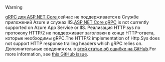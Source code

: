 > [!WARNING]
> <span data-ttu-id="650c1-101">[gRPC для ASP.NET Core ](xref:grpc/index) сейчас не поддерживается в Службе приложений Azure и служах IIS.</span><span class="sxs-lookup"><span data-stu-id="650c1-101">[ASP.NET Core gRPC](xref:grpc/index) is not currently supported on Azure App Service or IIS.</span></span> <span data-ttu-id="650c1-102">Реализация HTTP.sys по протоколу HTTP/2 не поддерживает заголовки в конце HTTP-ответа, которые необходимы gRPC.</span><span class="sxs-lookup"><span data-stu-id="650c1-102">The HTTP/2 implementation of Http.Sys does not support HTTP response trailing headers which gRPC relies on.</span></span> <span data-ttu-id="650c1-103">Дополнительные сведения см. в [этой статье об ошибке на GitHub](https://github.com/dotnet/AspNetCore/issues/9020).</span><span class="sxs-lookup"><span data-stu-id="650c1-103">For more information, see [this GitHub issue](https://github.com/dotnet/AspNetCore/issues/9020).</span></span>

